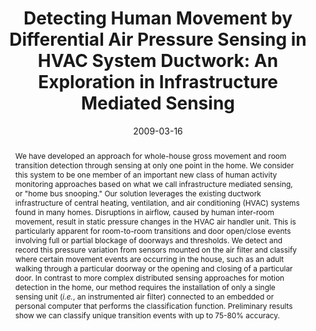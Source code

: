 ---
abstract: |-
  We have developed an approach for whole-house gross movement and room transition detection through sensing at only one point in the home. We consider this system to be one member of an important new class of human activity monitoring approaches based on what we call infrastructure mediated sensing, or "home bus snooping." Our solution leverages the existing ductwork infrastructure of central heating, ventilation, and air conditioning (HVAC) systems found in many homes. Disruptions in airflow, caused by human inter-room movement, result in static pressure changes in the HVAC air handler unit. This is particularly apparent for room-to-room transitions and door open/close events involving full or partial blockage of doorways and thresholds. We detect and record this pressure variation from sensors mounted on the air filter and classify where certain movement events are occurring in the house, such as an adult walking through a particular doorway or the opening and closing of a particular door. In contrast to more complex distributed sensing approaches for motion detection in the home, our method requires the installation of only a single sensing unit (<em>i.e.</em>, an instrumented air filter) connected to an embedded or personal computer that performs the classification function. Preliminary results show we can classify unique transition events with up to 75-80% accuracy.
authors:
- patel
- Matthew S. Reynolds
- Gregory D. Abowd
award: ''
bibtex: |-
  @inproceedings{Patel:2009:DHM:1532200.1532202,
   author = {Patel, Shwetak N. and Reynolds, Matthew S. and Abowd, Gregory D.},
   title = {Detecting Human Movement by Differential Air Pressure Sensing in HVAC System Ductwork: An Exploration in Infrastructure Mediated Sensing},
   booktitle = {Proceedings of the 6th International Conference on Pervasive Computing},
   series = {Pervasive '08},
   year = {2008},
   isbn = {978-3-540-79575-9},
   location = {Sydney, Australia},
   pages = {1--18},
   numpages = {18},
   url = {http://dx.doi.org/10.1007/978-3-540-79576-6_1},
   doi = {10.1007/978-3-540-79576-6_1},
   acmid = {1532202},
   publisher = {Springer-Verlag},
   address = {Berlin, Heidelberg},
  }
caption: ''
citation: |-
  Shwetak N. Patel, Matthew S. Reynolds, and Gregory D. Abowd. 2009. Detecting Human Movement by Differential Air Pressure Sensing in HVAC System Ductwork: An Exploration in Infrastructure Mediated Sensing.  In Proceedings of the 6th International Conference on Pervasive Computing (Pervasive '08), Jadwiga Indulska, Donald J. Patterson, Tom Rodden, and Max Ott (Eds.). Springer-Verlag, Berlin, Heidelberg,  1-18. DOI=10.1007/978-3-540-79576-6_1 http://dx.doi.org/10.1007/978-3-540-79576-6_1
conference: Pervasive
date: '2009-03-16'
image: ''
pdf: ''
thumbnail: ''
title: 'Detecting Human Movement by Differential Air Pressure Sensing in HVAC System
  Ductwork: An Exploration in Infrastructure Mediated Sensing'
video: ''
video_embed: ''
---
